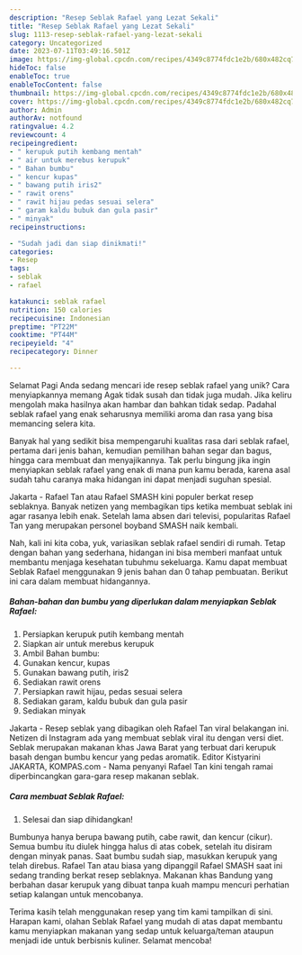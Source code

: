 ```yaml
---
description: "Resep Seblak Rafael yang Lezat Sekali"
title: "Resep Seblak Rafael yang Lezat Sekali"
slug: 1113-resep-seblak-rafael-yang-lezat-sekali
category: Uncategorized
date: 2023-07-11T03:49:16.501Z
image: https://img-global.cpcdn.com/recipes/4349c8774fdc1e2b/680x482cq70/seblak-rafael-foto-resep-utama.jpg
hideToc: false
enableToc: true
enableTocContent: false
thumbnail: https://img-global.cpcdn.com/recipes/4349c8774fdc1e2b/680x482cq70/seblak-rafael-foto-resep-utama.jpg
cover: https://img-global.cpcdn.com/recipes/4349c8774fdc1e2b/680x482cq70/seblak-rafael-foto-resep-utama.jpg
author: Admin
authorAv: notfound
ratingvalue: 4.2
reviewcount: 4
recipeingredient:
- " kerupuk putih kembang mentah"
- " air untuk merebus kerupuk"
- " Bahan bumbu"
- " kencur kupas"
- " bawang putih iris2"
- " rawit orens"
- " rawit hijau pedas sesuai selera"
- " garam kaldu bubuk dan gula pasir"
- " minyak"
recipeinstructions:

- "Sudah jadi dan siap dinikmati!"
categories:
- Resep
tags:
- seblak
- rafael

katakunci: seblak rafael 
nutrition: 150 calories
recipecuisine: Indonesian
preptime: "PT22M"
cooktime: "PT44M"
recipeyield: "4"
recipecategory: Dinner

---
```



Selamat Pagi Anda sedang mencari ide resep seblak rafael yang unik? Cara menyiapkannya memang Agak tidak susah dan tidak juga mudah. Jika keliru mengolah maka hasilnya akan hambar dan bahkan tidak sedap. Padahal seblak rafael yang enak seharusnya memiliki aroma dan rasa yang bisa memancing selera kita.


Banyak hal yang sedikit bisa mempengaruhi kualitas rasa dari seblak rafael, pertama dari jenis bahan, kemudian pemilihan bahan segar dan bagus, hingga cara membuat dan menyajikannya. Tak perlu bingung jika ingin menyiapkan seblak rafael yang enak di mana pun kamu berada, karena asal sudah tahu caranya maka hidangan ini dapat menjadi suguhan spesial.

Jakarta - Rafael Tan atau Rafael SMASH kini populer berkat resep seblaknya. Banyak netizen yang membagikan tips ketika membuat seblak ini agar rasanya lebih enak. Setelah lama absen dari televisi, popularitas Rafael Tan yang merupakan personel boyband SMASH naik kembali.


Nah, kali ini kita coba, yuk, variasikan seblak rafael sendiri di rumah. Tetap dengan bahan yang sederhana, hidangan ini bisa memberi manfaat untuk membantu menjaga kesehatan tubuhmu sekeluarga. Kamu dapat membuat Seblak Rafael menggunakan 9 jenis bahan dan 0 tahap pembuatan. Berikut ini cara dalam membuat hidangannya.

<!--inarticleads1-->

##### Bahan-bahan dan bumbu yang diperlukan dalam menyiapkan Seblak Rafael:

1. Persiapkan  kerupuk putih kembang mentah
1. Siapkan  air untuk merebus kerupuk
1. Ambil  Bahan bumbu:
1. Gunakan  kencur, kupas
1. Gunakan  bawang putih, iris2
1. Sediakan  rawit orens
1. Persiapkan  rawit hijau, pedas sesuai selera
1. Sediakan  garam, kaldu bubuk dan gula pasir
1. Sediakan  minyak


Jakarta - Resep seblak yang dibagikan oleh Rafael Tan viral belakangan ini. Netizen di Instagram ada yang membuat seblak viral itu dengan versi diet. Seblak merupakan makanan khas Jawa Barat yang terbuat dari kerupuk basah dengan bumbu kencur yang pedas aromatik. Editor Kistyarini JAKARTA, KOMPAS.com - Nama penyanyi Rafael Tan kini tengah ramai diperbincangkan gara-gara resep makanan seblak. 

<!--inarticleads2-->

##### Cara membuat Seblak Rafael:


1. Selesai dan siap dihidangkan!

Bumbunya hanya berupa bawang putih, cabe rawit, dan kencur (cikur). Semua bumbu itu diulek hingga halus di atas cobek, setelah itu disiram dengan minyak panas. Saat bumbu sudah siap, masukkan kerupuk yang telah direbus. Rafael Tan atau biasa yang dipanggil Rafael SMASH saat ini sedang tranding berkat resep seblaknya. Makanan khas Bandung yang berbahan dasar kerupuk yang dibuat tanpa kuah mampu mencuri perhatian setiap kalangan untuk mencobanya. 

Terima kasih telah menggunakan resep yang tim kami tampilkan di sini. Harapan kami, olahan Seblak Rafael yang mudah di atas dapat membantu kamu menyiapkan makanan yang sedap untuk keluarga/teman ataupun menjadi ide untuk berbisnis kuliner. Selamat mencoba!

